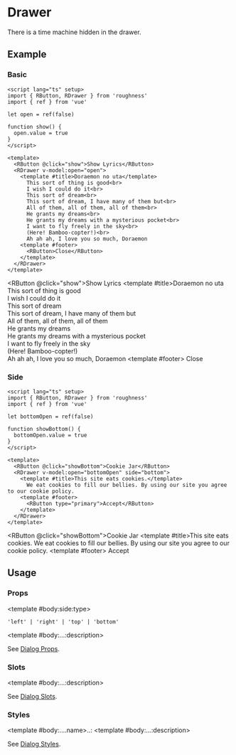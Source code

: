 <script lang="ts" setup>
import { RButton, RDetails, RDrawer, RSpace, RTable, RText } from 'roughness'
import { ref } from 'vue'

let open = ref(false)

function show() {
  open.value = true
}

let bottomOpen = ref(false)

function showBottom() {
  bottomOpen.value = true
}
</script>

# Drawer

There is a time machine hidden in the drawer.

## Example

### Basic

<RDetails>
  <template #summary>Show Code</template>

```vue
<script lang="ts" setup>
import { RButton, RDrawer } from 'roughness'
import { ref } from 'vue'

let open = ref(false)

function show() {
  open.value = true
}
</script>

<template>
  <RButton @click="show">Show Lyrics</RButton>
  <RDrawer v-model:open="open">
    <template #title>Doraemon no uta</template>
      This sort of thing is good<br>
      I wish I could do it<br>
      This sort of dream<br>
      This sort of dream, I have many of them but<br>
      All of them, all of them, all of them<br>
      He grants my dreams<br>
      He grants my dreams with a mysterious pocket<br>
      I want to fly freely in the sky<br>
      (Here! Bamboo-copter!)<br>
      Ah ah ah, I love you so much, Doraemon
    <template #footer>
      <RButton>Close</RButton>
    </template>
  </RDrawer>
</template>
```

</RDetails>

<RButton @click="show">Show Lyrics</RButton>
<RDrawer v-model:open="open">
  <template #title>Doraemon no uta</template>
    This sort of thing is good<br>
    I wish I could do it<br>
    This sort of dream<br>
    This sort of dream, I have many of them but<br>
    All of them, all of them, all of them<br>
    He grants my dreams<br>
    He grants my dreams with a mysterious pocket<br>
    I want to fly freely in the sky<br>
    (Here! Bamboo-copter!)<br>
    Ah ah ah, I love you so much, Doraemon
  <template #footer>
    <RButton>Close</RButton>
  </template>
</RDrawer>

### Side

<RDetails>
  <template #summary>Show Code</template>

```vue
<script lang="ts" setup>
import { RButton, RDrawer } from 'roughness'
import { ref } from 'vue'

let bottomOpen = ref(false)

function showBottom() {
  bottomOpen.value = true
}
</script>

<template>
  <RButton @click="showBottom">Cookie Jar</RButton>
  <RDrawer v-model:open="bottomOpen" side="bottom">
    <template #title>This site eats cookies.</template>
      We eat cookies to fill our bellies. By using our site you agree to our cookie policy.
    <template #footer>
      <RButton type="primary">Accept</RButton>
    </template>
  </RDrawer>
</template>
```

</RDetails>

<RButton @click="showBottom">Cookie Jar</RButton>
<RDrawer v-model:open="bottomOpen" side="bottom">
  <template #title>This site eats cookies.</template>
    We eat cookies to fill our bellies. By using our site you agree to our cookie policy.
  <template #footer>
    <RButton type="primary">Accept</RButton>
  </template>
</RDrawer>

## Usage

### Props

<RSpace overflow>
<RTable
  :columns="['name', 'type', 'default', 'description']"
  :rows="['side', '...']"
>
  <template #body:*:name="{ row }">{{ row }}</template>

  <template #body:side:type>

  `'left' | 'right' | 'top' | 'bottom'`

  </template>
  <template #body:side:default>

  `'right'`

  </template>
  <template #body:side:description>
    Which side of the page the drawer will show on.
  </template>

  <template #body:...:description>

  See [Dialog Props](/components/dialog#props).

  </template>
</RTable>
</RSpace>

### Slots

<RSpace overflow>
<RTable
  :columns="['name', 'parameters', 'description']"
  :rows="['...']"
>
  <template #body:*:name="{ row }">{{ row }}</template>

  <template #body:...:description>

  See [Dialog Slots](/components/dialog#slots).

  </template>
</RTable>
</RSpace>

### Styles

<RSpace overflow>
<RTable
  :columns="['name', 'values', 'default', 'description']"
  :rows="['...']"
>
  <template #body:*:name="{ row }">--r-drawer-{{ row }}</template>

  <template #body:....name>..:</template>
  <template #body:...:description>

  See [Dialog Styles](/components/dialog#styles).

  </template>
</RTable>
</RSpace>
